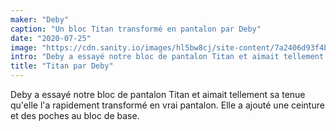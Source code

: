 ```yaml
---
maker: "Deby"
caption: "Un bloc Titan transformé en pantalon par Deby"
date: "2020-07-25"
image: "https://cdn.sanity.io/images/hl5bw8cj/site-content/7a2406d93f4b40575b7c000e651a40a4b3191a74-2154x1280.jpg"
intro: "Deby a essayé notre bloc de pantalon Titan et aimait tellement sa tenue qu'elle l'a rapidement transformé en vrai pantalon. Elle a ajouté une ceinture et des poches au bloc de base."
title: "Titan par Deby"
---
```



Deby a essayé notre bloc de pantalon Titan et aimait tellement sa tenue qu'elle l'a rapidement transformé en vrai pantalon. Elle a ajouté une ceinture et des poches au bloc de base.

